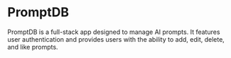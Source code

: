 # PromptDB

PromptDB is a full-stack app designed to manage AI prompts. It features user authentication and provides users with the ability to add, edit, delete, and like prompts.
